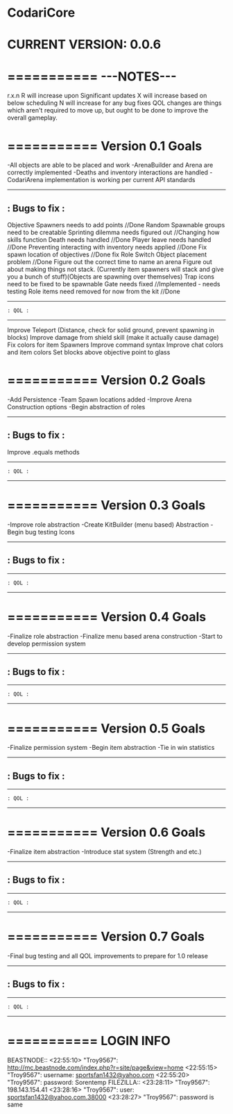 CodariCore 
===========
CURRENT VERSION: 0.0.6
===========

===========
---NOTES---
===========
r.x.n
R will increase upon Significant updates
X will increase based on below scheduling
N will increase for any bug fixes 
QOL changes are things which aren't required to move up, but ought to be done to improve the overall gameplay. 


===========
Version 0.1 Goals
===========
-All objects are able to be placed and work
-ArenaBuilder and Arena are correctly implemented
-Deaths and inventory interactions are handled
-CodariArena implementation is working per current API standards

---------------
: Bugs to fix :
---------------
Objective Spawners needs to add points //Done
Random Spawnable groups need to be creatable
Sprinting dilemma needs figured out //Changing how skills function
Death needs handled //Done
Player leave needs handled //Done
Preventing interacting with inventory needs applied //Done
Fix spawn location of objectives //Done
fix Role Switch Object placement problem //Done
Figure out the correct time to name an arena
Figure out about making things not stack. (Currently item spawners will stack and give you a bunch of stuff)(Objects are spawning over themselves)
Trap icons need to be fixed to be spawnable
Gate needs fixed							  //Implemented - needs testing
Role items need removed for now from the kit  //Done

---------------
    : QOL :
---------------
Improve Teleport (Distance, check for solid ground, prevent spawning in blocks)
Improve damage from shield skill (make it actually cause damage)
Fix colors for item Spawners
Improve command syntax
Improve chat colors and item colors
Set blocks above objective point to glass

===========
Version 0.2 Goals
===========
-Add Persistence
-Team Spawn locations added
-Improve Arena Construction options
-Begin abstraction of roles

---------------
: Bugs to fix :
---------------
Improve .equals methods

---------------
    : QOL :
---------------

===========
Version 0.3 Goals
===========
-Improve role abstraction
-Create KitBuilder (menu based) Abstraction
-Begin bug testing Icons

---------------
: Bugs to fix :
---------------

---------------
    : QOL :
---------------

===========
Version 0.4 Goals
===========
-Finalize role abstraction
-Finalize menu based arena construction
-Start to develop permission system

---------------
: Bugs to fix :
---------------

---------------
    : QOL :
---------------

===========
Version 0.5 Goals
===========
-Finalize permission system
-Begin item abstraction
-Tie in win statistics

---------------
: Bugs to fix :
---------------

---------------
    : QOL :
---------------

===========
Version 0.6 Goals
===========
-Finalize item abstraction
-Introduce stat system (Strength and etc.)

---------------
: Bugs to fix :
---------------

---------------
    : QOL :
---------------

===========
Version 0.7 Goals
===========
-Final bug testing and all QOL improvements to prepare for 1.0 release

---------------
: Bugs to fix :
---------------

---------------
    : QOL :
---------------

===========
LOGIN INFO
===========

BEASTNODE::
<22:55:10> "Troy9567": http://mc.beastnode.com/index.php?r=site/page&view=home
<22:55:15> "Troy9567": username: sportsfan1432@yahoo.com
<22:55:20> "Troy9567": password: Sorentemp
FILEZILLA::
<23:28:11> "Troy9567": 198.143.154.41
<23:28:16> "Troy9567": user: sportsfan1432@yahoo.com.38000
<23:28:27> "Troy9567": password is same